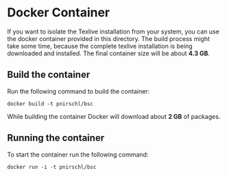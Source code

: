 # Docker Container #

If you want to isolate the Texlive installation from your system, you can use the docker container provided in this directory.
The build process might take some time, because the complete texlive installation is being downloaded and installed.
The final container size will be about **4.3 GB**.

## Build the container ##

Run the following command to build the container:

	docker build -t pnirschl/bsc

While building the container Docker will download about **2 GB** of packages.

## Running the container ##

To start the container run the following command:

	docker run -i -t pnirschl/bsc


